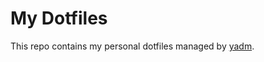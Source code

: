 My Dotfiles
===========

This repo contains my personal dotfiles managed by [yadm](https://thelocehiliosan.github.io/yadm/).
